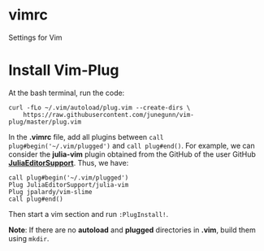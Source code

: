 # vimrc
Settings for Vim


#  Install Vim-Plug

At the bash terminal, run the code:

```
curl -fLo ~/.vim/autoload/plug.vim --create-dirs \
    https://raw.githubusercontent.com/junegunn/vim-plug/master/plug.vim
```

In the **.vimrc** file, add all plugins between `call plug#begin('~/.vim/plugged')` and `call plug#end()`. For example, we can consider the **julia-vim** plugin obtained from the GitHub of the user GitHub [**JuliaEditorSupport**](https://github.com/JuliaEditorSupport). Thus, we have:

```
call plug#begin('~/.vim/plugged')
Plug JuliaEditorSupport/julia-vim
Plug jpalardy/vim-slime
call plug#end()
```
Then start a vim section and run `:PlugInstall!`.

**Note**: If there are no **autoload** and **plugged** directories in **.vim**, build them using `mkdir`.
